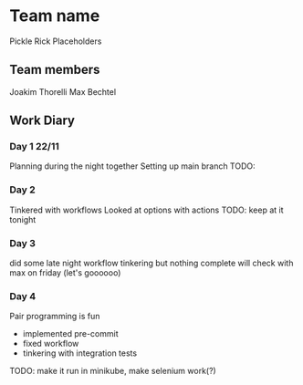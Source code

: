 # Team name
Pickle Rick Placeholders

## Team members
Joakim Thorelli
Max Bechtel

## Work Diary

### Day 1 22/11
Planning during the night together
Setting up main branch
TODO:

### Day 2
Tinkered with workflows
Looked at options with actions
TODO: keep at it tonight

### Day 3
did some late night workflow tinkering but nothing complete
will check with max on friday (let's goooooo)

### Day 4
Pair programming is fun
- implemented pre-commit
- fixed workflow
- tinkering with integration tests

TODO: make it run in minikube, make selenium work(?)
